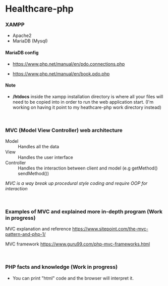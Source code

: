 # Healthcare-php

### XAMPP

- Apache2
- MariaDB (Mysql)

#### MariaDB config

- <https://www.php.net/manual/en/pdo.connections.php>

- <https://www.php.net/manual/en/book.pdo.php>


#### Note

- **/htdocs** inside the xampp installation directory is where all your files will need to be copied into in order to run the web application start. (I'm working on having it point to my heathcare-php work directory instead)

<br>

### MVC (Model View Controller) web architecture

<dl>
   <dt>Model</dt>
   <dd>Handles all the data</dd>
   <dt>View</dt>
   <dd>Handles the user interface</dd>
   <dt>Controller</dt>
   <dd>Handles the interaction between client and model (e.g getMethod() sendMethod())</dd>
</dl>

*MVC is a way break up procedural style coding and require OOP for interaction* 

<br>

### Examples of MVC and explained more in-depth program (Work in progress)

MVC explanation and reference
<https://www.sitepoint.com/the-mvc-pattern-and-php-1/>

MVC framework
<https://www.guru99.com/php-mvc-frameworks.html>

<br>

### PHP facts and knowledge (Work in progress)

- You can print "html" code and the browser will interpret it.

<br>

